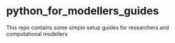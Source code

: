 # python_for_modellers_guides

This repo contains some simple setup guides for researchers and computational modellers
